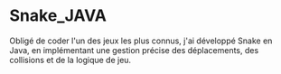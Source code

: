 # Snake_JAVA
Obligé de coder l'un des jeux les plus connus, j'ai développé Snake en Java, en implémentant une gestion précise des déplacements, des collisions et de la logique de jeu.
